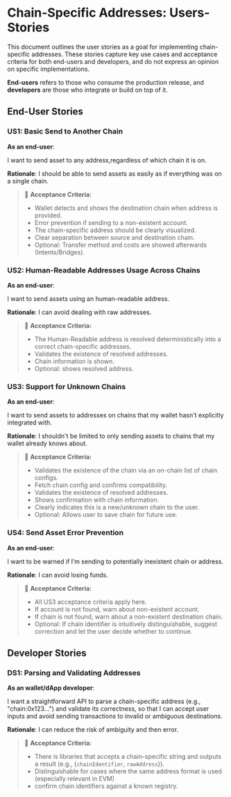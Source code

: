 # Chain-Specific Addresses: Users-Stories

This document outlines the user stories as a goal for implementing chain-specific addresses. These stories capture key use cases and acceptance criteria for both end-users and developers, and do not express an opinion on specific implementations.

**End-users** refers to those who consume the production release, and **developers** are those who integrate or build on top of it.

## End-User Stories

### US1: Basic Send to Another Chain

**As an end-user**:

I want to send asset to any address,regardless of which chain it is on.

**Rationale**: I should be able to send assets as easily as if everything was on a single chain.

> 📌
> **Acceptance Criteria:**
> - Wallet detects and shows the destination chain when address is provided.
> - Error prevention if sending to a non-existent account.
> - The chain-specific address should be clearly visualized.
> - Clear separation between source and destination chain.
> - Optional: Transfer method and costs are showed afterwards (Intents/Bridges).

### US2: Human-Readable Addresses Usage Across Chains

**As an end-user**:

I want to send assets using an human-readable address.

**Rationale**: I can avoid dealing with raw addresses.

> 📌
> **Acceptance Criteria:**
> - The Human-Readable address is resolved deterministically into a correct chain-specific addresses.
> - Validates the existence of resolved addresses.
> - Chain information is shown.
> - Optional: shows resolved address.

### US3: Support for Unknown Chains

**As an end-user**:

I want to send assets to addresses on chains that my wallet hasn't explicitly integrated with.

**Rationale**: I shouldn't be limited to only sending assets to chains that my wallet already knows about.

> 📌
> **Acceptance Criteria:**
>  - Validates the existence of the chain via an on-chain list of chain configs.
> - Fetch chain config and confirms compatibility.
> - Validates the existence of resolved addresses.
> - Shows confirmation with chain information.
> - Clearly indicates this is a new/unknown chain to the user.
> - Optional: Allows user to save chain for future use.

### US4: Send Asset Error Prevention

**As an end-user**:

I want to be warned if I’m sending to potentially inexistent chain or address.

**Rationale**: I can avoid losing funds.

> 📌
> **Acceptance Criteria:**
> - All US3 acceptance criteria apply here.
> - If account is not found, warn about non-existent account.
> - If chain is not found, warn about a non-existent destination chain.
> - Optional: If chain identifier is intuitively distinguishable, suggest correction and let the user decide whether to continue.

## Developer Stories

### DS1: Parsing and Validating Addresses

**As an wallet/dApp developer**:

I want a straightforward API to parse a chain-specific address (e.g., "chain:0x123...") and validate its correctness,
so that I can accept user inputs and avoid sending transactions to invalid or ambiguous destinations.

**Rationale**: I can reduce the risk of ambiguity and then error.

> 📌
> **Acceptance Criteria:**
> - There is libraries that accepts a chain-specific string and outputs a result (e.g., {`chainIdentifier`, `rawAddress`}).
> - Distinguishable for cases where the same address format is used (especially relevant in EVM)
> - confirm chain identifiers against a known registry.
